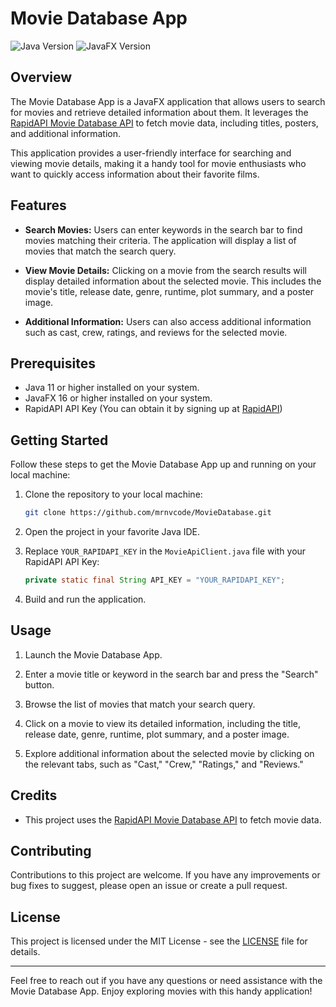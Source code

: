 # Movie Database App

![Java Version](https://img.shields.io/badge/Java-11-green.svg)
![JavaFX Version](https://img.shields.io/badge/JavaFX-16-blue.svg)

## Overview

The Movie Database App is a JavaFX application that allows users to search for movies and retrieve detailed information about them. It leverages the [RapidAPI Movie Database API](https://rapidapi.com/api-sports/api/movie-database-imdb-alternative) to fetch movie data, including titles, posters, and additional information.

This application provides a user-friendly interface for searching and viewing movie details, making it a handy tool for movie enthusiasts who want to quickly access information about their favorite films.

## Features

- **Search Movies:** Users can enter keywords in the search bar to find movies matching their criteria. The application will display a list of movies that match the search query.

- **View Movie Details:** Clicking on a movie from the search results will display detailed information about the selected movie. This includes the movie's title, release date, genre, runtime, plot summary, and a poster image.

- **Additional Information:** Users can also access additional information such as cast, crew, ratings, and reviews for the selected movie.

## Prerequisites

- Java 11 or higher installed on your system.
- JavaFX 16 or higher installed on your system.
- RapidAPI API Key (You can obtain it by signing up at [RapidAPI](https://rapidapi.com/))

## Getting Started

Follow these steps to get the Movie Database App up and running on your local machine:

1. Clone the repository to your local machine:

   ```bash
   git clone https://github.com/mrnvcode/MovieDatabase.git
   ```

2. Open the project in your favorite Java IDE.

3. Replace `YOUR_RAPIDAPI_KEY` in the `MovieApiClient.java` file with your RapidAPI API Key:

   ```java
   private static final String API_KEY = "YOUR_RAPIDAPI_KEY";
   ```

4. Build and run the application.

## Usage

1. Launch the Movie Database App.

2. Enter a movie title or keyword in the search bar and press the "Search" button.

3. Browse the list of movies that match your search query.

4. Click on a movie to view its detailed information, including the title, release date, genre, runtime, plot summary, and a poster image.

5. Explore additional information about the selected movie by clicking on the relevant tabs, such as "Cast," "Crew," "Ratings," and "Reviews."

## Credits

- This project uses the [RapidAPI Movie Database API](https://rapidapi.com/api-sports/api/movie-database-imdb-alternative) to fetch movie data.

## Contributing

Contributions to this project are welcome. If you have any improvements or bug fixes to suggest, please open an issue or create a pull request.

## License

This project is licensed under the MIT License - see the [LICENSE](LICENSE) file for details.

---

Feel free to reach out if you have any questions or need assistance with the Movie Database App. Enjoy exploring movies with this handy application!
